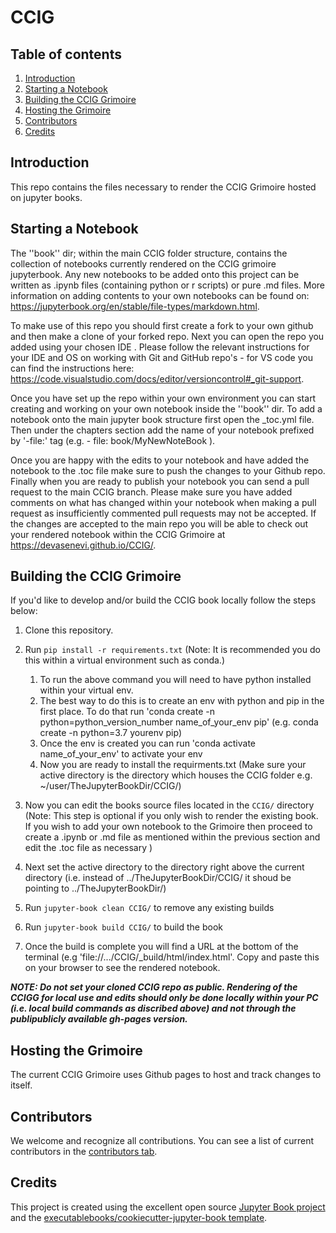# CCIG

## Table of contents

 1. [Introduction](#introduction)
 2. [Starting a Notebook](#starting-a-notebook)
 3. [Building the CCIG Grimoire](#building-the-ccig-grimoire)
 4. [Hosting the Grimoire](#hosting-the-grimoire)
 5. [Contributors](#contributors)
 6. [Credits](#credits)

## Introduction

This repo contains the files necessary to render the CCIG Grimoire hosted on jupyter books.

## Starting a Notebook

The ''book'' dir; within the main CCIG folder structure, contains the collection of notebooks currently rendered on the CCIG grimoire jupyterbook. Any new notebooks to be added onto this project can be written as .ipynb files (containing python or r scripts) or pure .md files. More information on adding contents to your own notebooks can be found on: <https://jupyterbook.org/en/stable/file-types/markdown.html>.

To make use of this repo you should first create a fork to your own github and then make a clone of your forked repo. Next you can open the repo you added using your chosen IDE . Please follow the relevant instructions for your IDE and OS on working with Git and GitHub repo's - for VS code you can find the instructions here: <https://code.visualstudio.com/docs/editor/versioncontrol#_git-support>.

Once you have set up the repo within your own environment you can start creating and working on your own notebook inside the ''book'' dir. To add a notebook onto the main jupyter book structure first open the _toc.yml file. Then under the chapters section add the name of your notebook prefixed by '-file:' tag (e.g. - file: book/MyNewNoteBook ).

Once you are happy with the edits to your notebook and have added the notebook to the .toc file make sure to push the changes to your Github repo. Finally when you are ready to publish your notebook you can send a pull request to the main CCIG branch. Please make sure you have added comments on what has changed within your notebook when making a pull request as insufficiently commented pull requests may not be accepted. If the changes are accepted to the main repo you will be able to check out your rendered notebook within the CCIG Grimoire at <https://devasenevi.github.io/CCIG/>.

## Building the CCIG Grimoire

If you'd like to develop and/or build the CCIG book locally follow the steps below:

1. Clone this repository.&nbsp;
   
2. Run `pip install -r requirements.txt` (Note: It is recommended you do this within a virtual environment such as conda.)
   1. To run the above command you will need to have python installed within your virtual env.
   2. The best way to do this is to create an env with python and pip in the first place. To do that run 'conda create -n python=python_version_number name_of_your_env pip' (e.g. conda create -n python=3.7 yourenv pip)
   3. Once the env is created you can run 'conda activate name_of_your_env' to activate your env
   4. Now you are ready to install the requirments.txt (Make sure your active directory is the directory which houses the CCIG folder e.g. ~/user/TheJupyterBookDir/CCIG/)
3. Now you can edit the books source files located in the `CCIG/` directory (Note: This step is optional if you only wish to render the existing book. If you wish to add your own notebook to the Grimoire then proceed to create a .ipynb or .md file as mentioned within the previous section and edit the .toc file as necessary )
4. Next set the active directory to the directory right above the current directory (i.e. instead of ../TheJupyterBookDir/CCIG/ it shoud be pointing to ../TheJupyterBookDir/)
5. Run `jupyter-book clean CCIG/` to remove any existing builds
6. Run `jupyter-book build CCIG/` to build the book
7. Once the build is complete you will find a URL at the bottom of the terminal (e.g 'file://.../CCIG/_build/html/index.html'. Copy and paste this on your browser to see the rendered notebook.

***NOTE: Do not set your cloned CCIG repo as public. Rendering of the CCIGG for local use and edits should only be done locally within your PC (i.e. local build commands as discribed above) and not through the publipublicly available gh-pages version.***

## Hosting the Grimoire

The current CCIG Grimoire uses Github pages to host and track changes to itself.

## Contributors

We welcome and recognize all contributions. You can see a list of current contributors in the [contributors tab](https://github.com/DevaSenevi/CCIG/graphs/contributors).

## Credits

This project is created using the excellent open source [Jupyter Book project](https://jupyterbook.org/) and the [executablebooks/cookiecutter-jupyter-book template](https://github.com/executablebooks/cookiecutter-jupyter-book).
